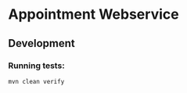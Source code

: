 Appointment Webservice
======================

Development
-----------

### Running tests:

```console
mvn clean verify
```
